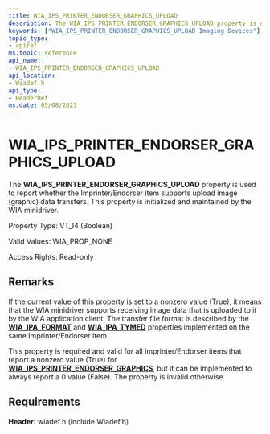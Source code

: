 ```yaml
---
title: WIA_IPS_PRINTER_ENDORSER_GRAPHICS_UPLOAD
description: The WIA_IPS_PRINTER_ENDORSER_GRAPHICS_UPLOAD property is used to report whether the Imprinter/Endorser item supports upload image (graphic) data transfers. This property is initialized and maintained by the WIA minidriver.
keywords: ["WIA_IPS_PRINTER_ENDORSER_GRAPHICS_UPLOAD Imaging Devices"]
topic_type:
- apiref
ms.topic: reference
api_name:
- WIA_IPS_PRINTER_ENDORSER_GRAPHICS_UPLOAD
api_location:
- Wiadef.h
api_type:
- HeaderDef
ms.date: 05/08/2023
---
```


# WIA_IPS_PRINTER_ENDORSER_GRAPHICS_UPLOAD

The **WIA_IPS_PRINTER_ENDORSER_GRAPHICS_UPLOAD** property is used to report whether the Imprinter/Endorser item supports upload image (graphic) data transfers. This property is initialized and maintained by the WIA minidriver.

Property Type: VT_I4 (Boolean)

Valid Values: WIA_PROP_NONE

Access Rights: Read-only

## Remarks

If the current value of this property is set to a nonzero value (True), it means that the WIA minidriver supports receiving image data that is uploaded to it by the WIA application client. The transfer file format is described by the [**WIA_IPA_FORMAT**](wia-ipa-format.md) and [**WIA_IPA_TYMED**](wia-ipa-tymed.md) properties implemented on the same Imprinter/Endorser item.

This property is required and valid for all Imprinter/Endorser items that report a nonzero value (True) for [**WIA_IPS_PRINTER_ENDORSER_GRAPHICS**](wia-ips-printer-endorser-graphics.md), but it can be implemented to always report a 0 value (False). The property is invalid otherwise.

## Requirements

**Header:** wiadef.h (include Wiadef.h)
